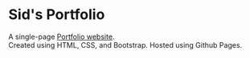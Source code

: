 # Sid's Portfolio

A single-page [Portfolio website](https://s-par.github.io/Portfolio-Website/).  
Created using HTML, CSS, and Bootstrap. Hosted using Github Pages.  
